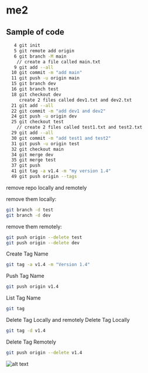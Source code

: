 # me2
## Sample of code
```bash
   4 git init
   5 git remote add origin 
   6 git branch -M main
    // create a file called main.txt
   9 git add --all
  10 git commit -m "add main"
  11 git push -u origin main
  15 git branch dev
  16 git branch test
  18 git checkout dev
     create 2 files called dev1.txt and dev2.txt
  21 git add --all
  22 git commit -m "add dev1 and dev2"
  24 git push -u origin dev
  25 git checkout test
    // create 2 files called test1.txt and test2.txt
  29 git add --all
  30 git commit -m "add test1 and test2"
  31 git push -u origin test
  32 git checkout main
  34 git merge dev
  35 git merge test
  37 git push
  41 git tag -a v1.4 -m "my version 1.4"
  49 git push origin --tags
```
remove repo locally and remotely

 remove them locally:
```bash
git branch -d test
git branch -d dev
```
 remove them remotely:
```bash
git push origin --delete test
git push origin --delete dev
```
 Create Tag Name
```bash
git tag -a v1.4 -m "Version 1.4"
```
 Push Tag Name
```bash
git push origin v1.4
```
 List Tag Name
```bash
git tag
```
 Delete Tag Locally and remotely
Delete Tag Locally
```bash
git tag -d v1.4
```
 Delete Tag Remotely
```bash
git push origin --delete v1.4
```

  ![alt text](https://img.freepik.com/free-photo/painting-mountain-lake-with-mountain-background_188544-9126.jpg)
